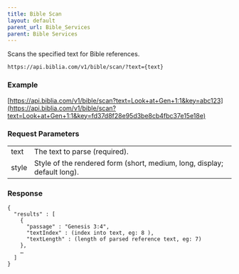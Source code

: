 ```yaml
---
title: Bible Scan
layout: default
parent_url: Bible_Services
parent: Bible Services
---
```

Scans the specified text for Bible references.

    https://api.biblia.com/v1/bible/scan/?text={text}

### Example

[https://api.biblia.com/v1/bible/scan?text=Look+at+Gen+1:1&key=abc123](https://api.biblia.com/v1/bible/scan?text=Look+at+Gen+1:1&key=fd37d8f28e95d3be8cb4fbc37e15e18e)

### Request Parameters

<table>
<tr><td> text </td><td> The text to parse (required). </td></tr>
<tr><td> style </td><td> Style of the rendered form (short, medium, long, display; default long). </td></tr>
</table>

### Response

    {
      "results" : [
        {
          "passage" : "Genesis 3:4",
          "textIndex" : (index into text, eg: 8 ),
          "textLength" : (length of parsed reference text, eg: 7)
        },
        …
      ]
    }
